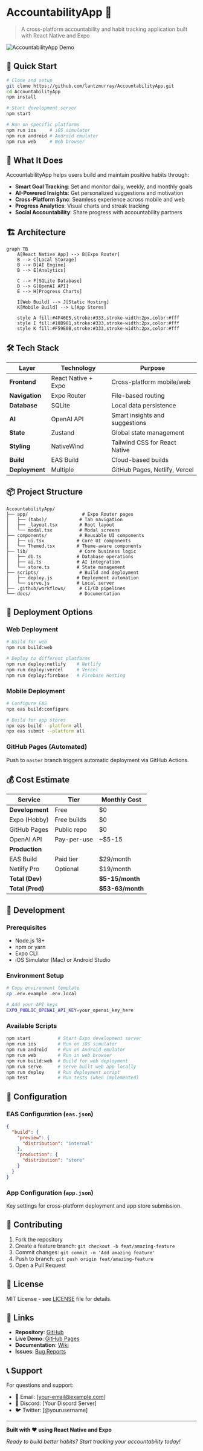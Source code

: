 # AccountabilityApp 🎯

> A cross-platform accountability and habit tracking application built with React Native and Expo

![AccountabilityApp Demo](https://via.placeholder.com/800x400/4F46E5/FFFFFF?text=AccountabilityApp+Demo)

## 🚀 Quick Start

```bash
# Clone and setup
git clone https://github.com/lantzmurray/AccountabilityApp.git
cd AccountabilityApp
npm install

# Start development server
npm start

# Run on specific platforms
npm run ios     # iOS simulator
npm run android # Android emulator
npm run web     # Web browser
```

## 📱 What It Does

AccountabilityApp helps users build and maintain positive habits through:
- **Smart Goal Tracking**: Set and monitor daily, weekly, and monthly goals
- **AI-Powered Insights**: Get personalized suggestions and motivation
- **Cross-Platform Sync**: Seamless experience across mobile and web
- **Progress Analytics**: Visual charts and streak tracking
- **Social Accountability**: Share progress with accountability partners

## 🏗️ Architecture

```mermaid
graph TB
    A[React Native App] --> B[Expo Router]
    B --> C[Local Storage]
    B --> D[AI Engine]
    B --> E[Analytics]
    
    C --> F[SQLite Database]
    D --> G[OpenAI API]
    E --> H[Progress Charts]
    
    I[Web Build] --> J[Static Hosting]
    K[Mobile Build] --> L[App Stores]
    
    style A fill:#4F46E5,stroke:#333,stroke-width:2px,color:#fff
    style I fill:#10B981,stroke:#333,stroke-width:2px,color:#fff
    style K fill:#F59E0B,stroke:#333,stroke-width:2px,color:#fff
```

## 🛠️ Tech Stack

| Layer | Technology | Purpose |
|-------|------------|----------|
| **Frontend** | React Native + Expo | Cross-platform mobile/web |
| **Navigation** | Expo Router | File-based routing |
| **Database** | SQLite | Local data persistence |
| **AI** | OpenAI API | Smart insights and suggestions |
| **State** | Zustand | Global state management |
| **Styling** | NativeWind | Tailwind CSS for React Native |
| **Build** | EAS Build | Cloud-based builds |
| **Deployment** | Multiple | GitHub Pages, Netlify, Vercel |

## 📦 Project Structure

```
AccountabilityApp/
├── app/                    # Expo Router pages
│   ├── (tabs)/            # Tab navigation
│   ├── _layout.tsx        # Root layout
│   └── modal.tsx          # Modal screens
├── components/            # Reusable UI components
│   ├── ui.tsx            # Core UI components
│   └── Themed.tsx        # Theme-aware components
├── lib/                   # Core business logic
│   ├── db.ts             # Database operations
│   ├── ai.ts             # AI integration
│   └── store.ts          # State management
├── scripts/               # Build and deployment
│   ├── deploy.js         # Deployment automation
│   └── serve.js          # Local server
├── .github/workflows/     # CI/CD pipelines
└── docs/                  # Documentation
```

## 🚀 Deployment Options

### Web Deployment
```bash
# Build for web
npm run build:web

# Deploy to different platforms
npm run deploy:netlify    # Netlify
npm run deploy:vercel     # Vercel
npm run deploy:firebase   # Firebase Hosting
```

### Mobile Deployment
```bash
# Configure EAS
npx eas build:configure

# Build for app stores
npx eas build --platform all
npx eas submit --platform all
```

### GitHub Pages (Automated)
Push to `master` branch triggers automatic deployment via GitHub Actions.

## 💰 Cost Estimate

| Service | Tier | Monthly Cost |
|---------|------|-------------|
| **Development** | Free | $0 |
| Expo (Hobby) | Free builds | $0 |
| GitHub Pages | Public repo | $0 |
| OpenAI API | Pay-per-use | ~$5-15 |
| **Production** | | |
| EAS Build | Paid tier | $29/month |
| Netlify Pro | Optional | $19/month |
| **Total (Dev)** | | **$5-15/month** |
| **Total (Prod)** | | **$53-63/month** |

## 🧪 Development

### Prerequisites
- Node.js 18+
- npm or yarn
- Expo CLI
- iOS Simulator (Mac) or Android Studio

### Environment Setup
```bash
# Copy environment template
cp .env.example .env.local

# Add your API keys
EXPO_PUBLIC_OPENAI_API_KEY=your_openai_key_here
```

### Available Scripts
```bash
npm start          # Start Expo development server
npm run ios        # Run on iOS simulator
npm run android    # Run on Android emulator
npm run web        # Run in web browser
npm run build:web  # Build for web deployment
npm run serve      # Serve built web app locally
npm run deploy     # Run deployment script
npm test           # Run tests (when implemented)
```

## 🔧 Configuration

### EAS Configuration (`eas.json`)
```json
{
  "build": {
    "preview": {
      "distribution": "internal"
    },
    "production": {
      "distribution": "store"
    }
  }
}
```

### App Configuration (`app.json`)
Key settings for cross-platform deployment and app store submission.

## 🤝 Contributing

1. Fork the repository
2. Create a feature branch: `git checkout -b feat/amazing-feature`
3. Commit changes: `git commit -m 'Add amazing feature'`
4. Push to branch: `git push origin feat/amazing-feature`
5. Open a Pull Request

## 📄 License

MIT License - see [LICENSE](LICENSE) file for details.

## 🔗 Links

- **Repository**: [GitHub](https://github.com/lantzmurray/AccountabilityApp)
- **Live Demo**: [GitHub Pages](https://lantzmurray.github.io/AccountabilityApp)
- **Documentation**: [Wiki](https://github.com/lantzmurray/AccountabilityApp/wiki)
- **Issues**: [Bug Reports](https://github.com/lantzmurray/AccountabilityApp/issues)

## 📞 Support

For questions and support:
- 📧 Email: [your-email@example.com]
- 💬 Discord: [Your Discord Server]
- 🐦 Twitter: [@yourusername]

---

**Built with ❤️ using React Native and Expo**

*Ready to build better habits? Start tracking your accountability today!*